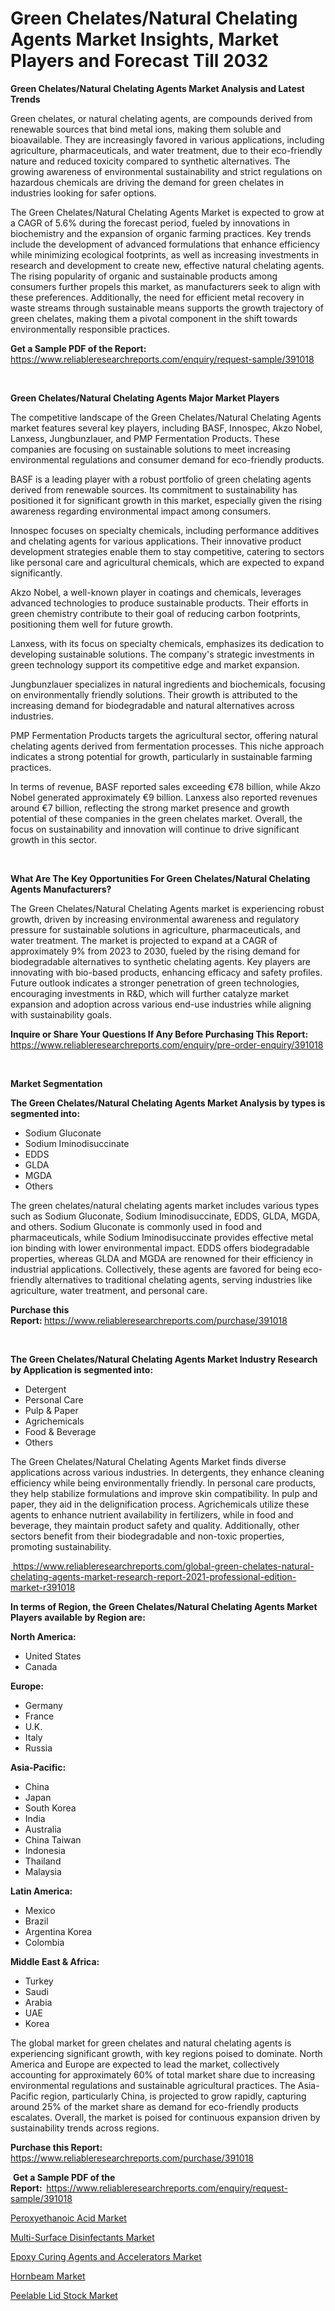 <p><h1>Green Chelates/Natural Chelating Agents Market Insights, Market Players and Forecast Till 2032</h1></p><p><strong>Green Chelates/Natural Chelating Agents Market Analysis and Latest Trends</strong></p>
<p><p>Green chelates, or natural chelating agents, are compounds derived from renewable sources that bind metal ions, making them soluble and bioavailable. They are increasingly favored in various applications, including agriculture, pharmaceuticals, and water treatment, due to their eco-friendly nature and reduced toxicity compared to synthetic alternatives. The growing awareness of environmental sustainability and strict regulations on hazardous chemicals are driving the demand for green chelates in industries looking for safer options. </p><p>The Green Chelates/Natural Chelating Agents Market is expected to grow at a CAGR of 5.6% during the forecast period, fueled by innovations in biochemistry and the expansion of organic farming practices. Key trends include the development of advanced formulations that enhance efficiency while minimizing ecological footprints, as well as increasing investments in research and development to create new, effective natural chelating agents. The rising popularity of organic and sustainable products among consumers further propels this market, as manufacturers seek to align with these preferences. Additionally, the need for efficient metal recovery in waste streams through sustainable means supports the growth trajectory of green chelates, making them a pivotal component in the shift towards environmentally responsible practices.</p></p>
<p><strong>Get a Sample PDF of the Report:&nbsp;</strong> <a href="https://www.reliableresearchreports.com/enquiry/request-sample/391018?utm_campaign=31&utm_medium=2&utm_source=Github&utm_content=ia&utm_term=16012025&utm_id=green-chelatesnatural-chelating-agents">https://www.reliableresearchreports.com/enquiry/request-sample/391018</a></p>
<p>&nbsp;</p>
<p><strong>Green Chelates/Natural Chelating Agents Major Market Players</strong></p>
<p><p>The competitive landscape of the Green Chelates/Natural Chelating Agents market features several key players, including BASF, Innospec, Akzo Nobel, Lanxess, Jungbunzlauer, and PMP Fermentation Products. These companies are focusing on sustainable solutions to meet increasing environmental regulations and consumer demand for eco-friendly products.</p><p>BASF is a leading player with a robust portfolio of green chelating agents derived from renewable sources. Its commitment to sustainability has positioned it for significant growth in this market, especially given the rising awareness regarding environmental impact among consumers.</p><p>Innospec focuses on specialty chemicals, including performance additives and chelating agents for various applications. Their innovative product development strategies enable them to stay competitive, catering to sectors like personal care and agricultural chemicals, which are expected to expand significantly.</p><p>Akzo Nobel, a well-known player in coatings and chemicals, leverages advanced technologies to produce sustainable products. Their efforts in green chemistry contribute to their goal of reducing carbon footprints, positioning them well for future growth.</p><p>Lanxess, with its focus on specialty chemicals, emphasizes its dedication to developing sustainable solutions. The company's strategic investments in green technology support its competitive edge and market expansion.</p><p>Jungbunzlauer specializes in natural ingredients and biochemicals, focusing on environmentally friendly solutions. Their growth is attributed to the increasing demand for biodegradable and natural alternatives across industries.</p><p>PMP Fermentation Products targets the agricultural sector, offering natural chelating agents derived from fermentation processes. This niche approach indicates a strong potential for growth, particularly in sustainable farming practices.</p><p>In terms of revenue, BASF reported sales exceeding €78 billion, while Akzo Nobel generated approximately €9 billion. Lanxess also reported revenues around €7 billion, reflecting the strong market presence and growth potential of these companies in the green chelates market. Overall, the focus on sustainability and innovation will continue to drive significant growth in this sector.</p></p>
<p>&nbsp;</p>
<p><strong>What Are The Key Opportunities For Green Chelates/Natural Chelating Agents Manufacturers?</strong></p>
<p><p>The Green Chelates/Natural Chelating Agents market is experiencing robust growth, driven by increasing environmental awareness and regulatory pressure for sustainable solutions in agriculture, pharmaceuticals, and water treatment. The market is projected to expand at a CAGR of approximately 9% from 2023 to 2030, fueled by the rising demand for biodegradable alternatives to synthetic chelating agents. Key players are innovating with bio-based products, enhancing efficacy and safety profiles. Future outlook indicates a stronger penetration of green technologies, encouraging investments in R&D, which will further catalyze market expansion and adoption across various end-use industries while aligning with sustainability goals.</p></p>
<p><strong>Inquire or Share Your Questions If Any Before Purchasing This Report:</strong> <a href="https://www.reliableresearchreports.com/enquiry/pre-order-enquiry/391018?utm_campaign=31&utm_medium=2&utm_source=Github&utm_content=ia&utm_term=16012025&utm_id=green-chelatesnatural-chelating-agents">https://www.reliableresearchreports.com/enquiry/pre-order-enquiry/391018</a></p>
<p>&nbsp;</p>
<p><strong>Market Segmentation</strong></p>
<p><strong>The Green Chelates/Natural Chelating Agents Market Analysis by types is segmented into:</strong></p>
<p><ul><li>Sodium Gluconate</li><li>Sodium Iminodisuccinate</li><li>EDDS</li><li>GLDA</li><li>MGDA</li><li>Others</li></ul></p>
<p><p>The green chelates/natural chelating agents market includes various types such as Sodium Gluconate, Sodium Iminodisuccinate, EDDS, GLDA, MGDA, and others. Sodium Gluconate is commonly used in food and pharmaceuticals, while Sodium Iminodisuccinate provides effective metal ion binding with lower environmental impact. EDDS offers biodegradable properties, whereas GLDA and MGDA are renowned for their efficiency in industrial applications. Collectively, these agents are favored for being eco-friendly alternatives to traditional chelating agents, serving industries like agriculture, water treatment, and personal care.</p></p>
<p><strong>Purchase this Report:&nbsp;</strong><a href="https://www.reliableresearchreports.com/purchase/391018?utm_campaign=31&utm_medium=2&utm_source=Github&utm_content=ia&utm_term=16012025&utm_id=green-chelatesnatural-chelating-agents">https://www.reliableresearchreports.com/purchase/391018</a></p>
<p>&nbsp;</p>
<p><strong>The Green Chelates/Natural Chelating Agents Market Industry Research by Application is segmented into:</strong></p>
<p><ul><li>Detergent</li><li>Personal Care</li><li>Pulp & Paper</li><li>Agrichemicals</li><li>Food & Beverage</li><li>Others</li></ul></p>
<p><p>The Green Chelates/Natural Chelating Agents Market finds diverse applications across various industries. In detergents, they enhance cleaning efficiency while being environmentally friendly. In personal care products, they help stabilize formulations and improve skin compatibility. In pulp and paper, they aid in the delignification process. Agrichemicals utilize these agents to enhance nutrient availability in fertilizers, while in food and beverage, they maintain product safety and quality. Additionally, other sectors benefit from their biodegradable and non-toxic properties, promoting sustainability.</p></p>
<p><a href="https://www.reliableresearchreports.com/global-green-chelates-natural-chelating-agents-market-research-report-2021-professional-edition-market-r391018?utm_campaign=31&utm_medium=2&utm_source=Github&utm_content=ia&utm_term=16012025&utm_id=green-chelatesnatural-chelating-agents">&nbsp;https://www.reliableresearchreports.com/global-green-chelates-natural-chelating-agents-market-research-report-2021-professional-edition-market-r391018</a></p>
<p><strong>In terms of Region, the Green Chelates/Natural Chelating Agents Market Players available by Region are:</strong></p>
<p>
    <p> <strong> North America: </strong>
        <ul>
            <li>United States</li>
            <li>Canada</li>
        </ul>
        </p> 
    <p> <strong> Europe: </strong>
        <ul>
            <li>Germany</li>
            <li>France</li>
            <li>U.K.</li>
            <li>Italy</li>
            <li>Russia</li>
        </ul>
        </p> 
    <p> <strong> Asia-Pacific: </strong>
        <ul>
            <li>China</li>
            <li>Japan</li>
            <li>South Korea</li>
            <li>India</li>
            <li>Australia</li>
            <li>China Taiwan</li>
            <li>Indonesia</li>
            <li>Thailand</li>
            <li>Malaysia</li>
        </ul>
        </p> 
    <p> <strong> Latin America: </strong>
        <ul>
            <li>Mexico</li>
            <li>Brazil</li>
            <li>Argentina Korea</li>
            <li>Colombia</li>
        </ul>
        </p> 
    <p> <strong> Middle East & Africa: </strong>
        <ul>
            <li>Turkey</li>
            <li>Saudi</li>
            <li>Arabia</li>
            <li>UAE</li>
            <li>Korea</li>
        </ul>
    </p>
    </p>
<p><p>The global market for green chelates and natural chelating agents is experiencing significant growth, with key regions poised to dominate. North America and Europe are expected to lead the market, collectively accounting for approximately 60% of total market share due to increasing environmental regulations and sustainable agricultural practices. The Asia-Pacific region, particularly China, is projected to grow rapidly, capturing around 25% of the market share as demand for eco-friendly products escalates. Overall, the market is poised for continuous expansion driven by sustainability trends across regions.</p></p>
<p><strong>Purchase this Report: </strong><a href="https://www.reliableresearchreports.com/purchase/391018?utm_campaign=31&utm_medium=2&utm_source=Github&utm_content=ia&utm_term=16012025&utm_id=green-chelatesnatural-chelating-agents">https://www.reliableresearchreports.com/purchase/391018</a></p>
<p>&nbsp;<strong>Get a Sample PDF of the Report:&nbsp;&nbsp;</strong><a href="https://www.reliableresearchreports.com/enquiry/request-sample/391018?utm_campaign=31&utm_medium=2&utm_source=Github&utm_content=ia&utm_term=16012025&utm_id=green-chelatesnatural-chelating-agents">https://www.reliableresearchreports.com/enquiry/request-sample/391018</a></p>
<p><strong></strong></p>
<p><p><a href="https://github.com/rileymgdorcas/Market-Research-Report-List-1/blob/main/peroxyethanoic-acid-market.md?utm_campaign=31&utm_medium=2&utm_source=Github&utm_content=ia&utm_term=16012025&utm_id=green-chelatesnatural-chelating-agents">Peroxyethanoic Acid Market</a></p><p><a href="https://github.com/SamiaChowdhury801/Market-Research-Report-List-1/blob/main/multi-surface-disinfectants-market.md?utm_campaign=31&utm_medium=2&utm_source=Github&utm_content=ia&utm_term=16012025&utm_id=green-chelatesnatural-chelating-agents">Multi-Surface Disinfectants Market</a></p><p><a href="https://github.com/LilianFaulkner65/Market-Research-Report-List-1/blob/main/epoxy-curing-agents-and-accelerators-market.md?utm_campaign=31&utm_medium=2&utm_source=Github&utm_content=ia&utm_term=16012025&utm_id=green-chelatesnatural-chelating-agents">Epoxy Curing Agents and Accelerators Market</a></p><p><a href="https://github.com/lehumiston1971679/Market-Research-Report-List-1/blob/main/hornbeam-market.md?utm_campaign=31&utm_medium=2&utm_source=Github&utm_content=ia&utm_term=16012025&utm_id=green-chelatesnatural-chelating-agents">Hornbeam Market</a></p><p><a href="https://github.com/locarol73/Market-Research-Report-List-1/blob/main/peelable-lid-stock-market.md?utm_campaign=31&utm_medium=2&utm_source=Github&utm_content=ia&utm_term=16012025&utm_id=green-chelatesnatural-chelating-agents">Peelable Lid Stock Market</a></p></p>